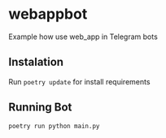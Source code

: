 # webappbot
Example how use web_app in Telegram bots

## Instalation
Run `poetry update` for install requirements

## Running Bot

    poetry run python main.py
